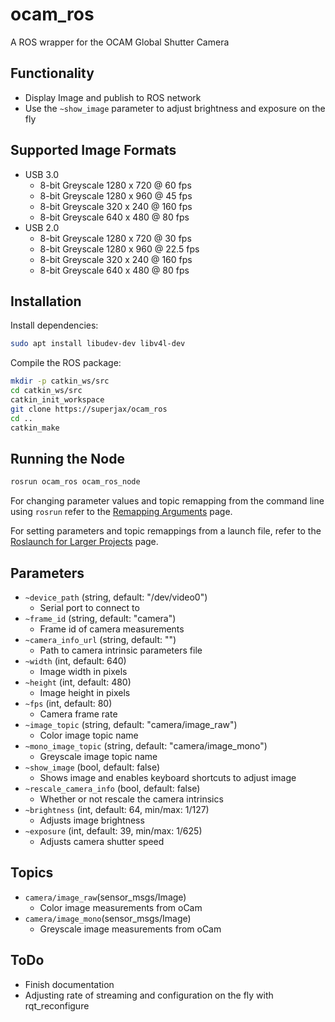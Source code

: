 # ocam_ros

A ROS wrapper for the OCAM Global Shutter Camera

## Functionality
- Display Image and publish to ROS network
- Use the `~show_image` parameter to adjust brightness and exposure on the fly

## Supported Image Formats
* USB 3.0
  * 8-bit Greyscale 1280 x 720 @ 60 fps
  * 8-bit Greyscale 1280 x 960 @ 45 fps
  * 8-bit Greyscale 320 x 240 @ 160 fps
  * 8-bit Greyscale 640 x 480 @ 80 fps
* USB 2.0
  * 8-bit Greyscale 1280 x 720 @ 30 fps
  * 8-bit Greyscale 1280 x 960 @ 22.5 fps
  * 8-bit Greyscale 320 x 240 @ 160 fps
  * 8-bit Greyscale 640 x 480 @ 80 fps

## Installation
Install dependencies:
``` bash
sudo apt install libudev-dev libv4l-dev
```
Compile the ROS package:

``` bash
mkdir -p catkin_ws/src
cd catkin_ws/src
catkin_init_workspace
git clone https://superjax/ocam_ros
cd ..
catkin_make
```

## Running the Node

```bash
rosrun ocam_ros ocam_ros_node
```

For changing parameter values and topic remapping from the command line using `rosrun` refer to the [Remapping Arguments](http://wiki.ros.org/Remapping%20Arguments) page.

For setting parameters and topic remappings from a launch file, refer to the [Roslaunch for Larger Projects](http://wiki.ros.org/roslaunch/Tutorials/Roslaunch%20tips%20for%20larger%20projects) page.

## Parameters
* `~device_path` (string, default: "/dev/video0")
    - Serial port to connect to
* `~frame_id` (string, default: "camera")
   - Frame id of camera measurements
* `~camera_info_url` (string, default: "")
   - Path to camera intrinsic parameters file
* `~width` (int, default: 640)
   - Image width in pixels
* `~height` (int, default: 480)
   - Image height in pixels
* `~fps` (int, default: 80)
   - Camera frame rate
* `~image_topic` (string, default: "camera/image_raw")
   - Color image topic name
* `~mono_image_topic` (string, default: "camera/image_mono")
   - Greyscale image topic name
* `~show_image` (bool, default: false)
   - Shows image and enables keyboard shortcuts to adjust image
* `~rescale_camera_info` (bool, default: false)
   - Whether or not rescale the camera intrinsics
* `~brightness` (int, default: 64, min/max: 1/127)
   - Adjusts image brightness
* `~exposure` (int, default: 39, min/max: 1/625)
   - Adjusts camera shutter speed

## Topics
- `camera/image_raw`(sensor_msgs/Image)
    - Color image measurements from oCam
- `camera/image_mono`(sensor_msgs/Image)
    - Greyscale image measurements from oCam

## ToDo
- Finish documentation
- Adjusting rate of streaming and configuration on the fly with rqt_reconfigure
